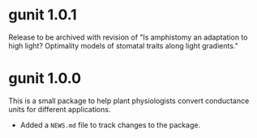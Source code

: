# gunit 1.0.1

Release to be archived with revision of "Is amphistomy an adaptation to high light? Optimality models of stomatal traits along light gradients."

# gunit 1.0.0

This is a small package to help plant physiologists convert conductance units for different applications.

* Added a `NEWS.md` file to track changes to the package.
